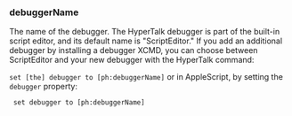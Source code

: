 ### debuggerName

The name of the debugger. The HyperTalk debugger is part of the built-in script editor, and its default name is "ScriptEditor." If you add an additional debugger by installing a debugger XCMD, you can choose between ScriptEditor and your new debugger with the HyperTalk command:

`set [the] debugger to [ph:debuggerName]` or in AppleScript, by setting the `debugger` property:

```
 set debugger to [ph:debuggerName]
```
